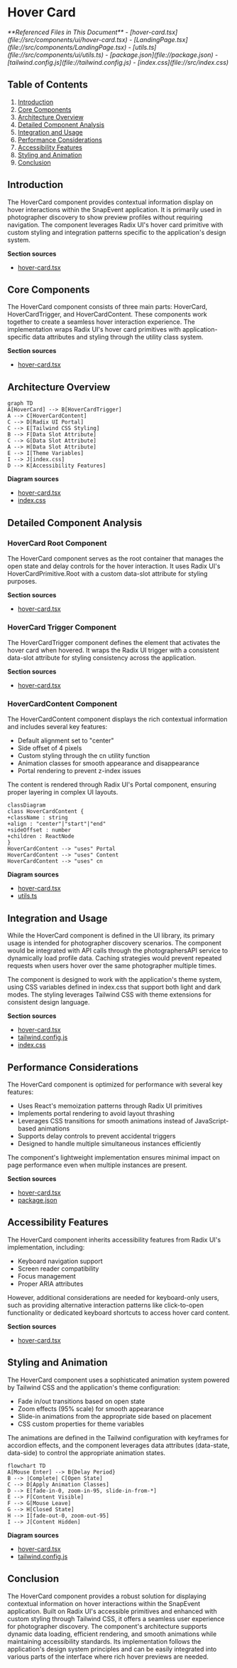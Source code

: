 # Hover Card

<cite>
**Referenced Files in This Document**   
- [hover-card.tsx](file://src/components/ui/hover-card.tsx)
- [LandingPage.tsx](file://src/components/LandingPage.tsx)
- [utils.ts](file://src/components/ui/utils.ts)
- [package.json](file://package.json)
- [tailwind.config.js](file://tailwind.config.js)
- [index.css](file://src/index.css)
</cite>

## Table of Contents
1. [Introduction](#introduction)
2. [Core Components](#core-components)
3. [Architecture Overview](#architecture-overview)
4. [Detailed Component Analysis](#detailed-component-analysis)
5. [Integration and Usage](#integration-and-usage)
6. [Performance Considerations](#performance-considerations)
7. [Accessibility Features](#accessibility-features)
8. [Styling and Animation](#styling-and-animation)
9. [Conclusion](#conclusion)

## Introduction
The HoverCard component provides contextual information display on hover interactions within the SnapEvent application. It is primarily used in photographer discovery to show preview profiles without requiring navigation. The component leverages Radix UI's hover card primitive with custom styling and integration patterns specific to the application's design system.

**Section sources**
- [hover-card.tsx](file://src/components/ui/hover-card.tsx#L1-L43)

## Core Components
The HoverCard component consists of three main parts: HoverCard, HoverCardTrigger, and HoverCardContent. These components work together to create a seamless hover interaction experience. The implementation wraps Radix UI's hover card primitives with application-specific data attributes and styling through the utility class system.

**Section sources**
- [hover-card.tsx](file://src/components/ui/hover-card.tsx#L7-L43)

## Architecture Overview
```mermaid
graph TD
A[HoverCard] --> B[HoverCardTrigger]
A --> C[HoverCardContent]
C --> D[Radix UI Portal]
C --> E[Tailwind CSS Styling]
B --> F[Data Slot Attribute]
C --> G[Data Slot Attribute]
A --> H[Data Slot Attribute]
E --> I[Theme Variables]
I --> J[index.css]
D --> K[Accessibility Features]
```

**Diagram sources**
- [hover-card.tsx](file://src/components/ui/hover-card.tsx#L7-L43)
- [index.css](file://src/index.css#L1-L59)

## Detailed Component Analysis

### HoverCard Root Component
The HoverCard component serves as the root container that manages the open state and delay controls for the hover interaction. It uses Radix UI's HoverCardPrimitive.Root with a custom data-slot attribute for styling purposes.

**Section sources**
- [hover-card.tsx](file://src/components/ui/hover-card.tsx#L7-L11)

### HoverCard Trigger Component
The HoverCardTrigger component defines the element that activates the hover card when hovered. It wraps the Radix UI trigger with a consistent data-slot attribute for styling consistency across the application.

**Section sources**
- [hover-card.tsx](file://src/components/ui/hover-card.tsx#L13-L18)

### HoverCardContent Component
The HoverCardContent component displays the rich contextual information and includes several key features:

- Default alignment set to "center"
- Side offset of 4 pixels
- Custom styling through the cn utility function
- Animation classes for smooth appearance and disappearance
- Portal rendering to prevent z-index issues

The content is rendered through Radix UI's Portal component, ensuring proper layering in complex UI layouts.

```mermaid
classDiagram
class HoverCardContent {
+className : string
+align : "center"|"start"|"end"
+sideOffset : number
+children : ReactNode
}
HoverCardContent --> "uses" Portal
HoverCardContent --> "uses" Content
HoverCardContent --> "uses" cn
```

**Diagram sources**
- [hover-card.tsx](file://src/components/ui/hover-card.tsx#L21-L39)
- [utils.ts](file://src/components/ui/utils.ts#L1-L7)

## Integration and Usage
While the HoverCard component is defined in the UI library, its primary usage is intended for photographer discovery scenarios. The component would be integrated with API calls through the photographersAPI service to dynamically load profile data. Caching strategies would prevent repeated requests when users hover over the same photographer multiple times.

The component is designed to work with the application's theme system, using CSS variables defined in index.css that support both light and dark modes. The styling leverages Tailwind CSS with theme extensions for consistent design language.

**Section sources**
- [hover-card.tsx](file://src/components/ui/hover-card.tsx#L1-L43)
- [tailwind.config.js](file://tailwind.config.js#L1-L77)
- [index.css](file://src/index.css#L1-L59)

## Performance Considerations
The HoverCard component is optimized for performance with several key features:

- Uses React's memoization patterns through Radix UI primitives
- Implements portal rendering to avoid layout thrashing
- Leverages CSS transitions for smooth animations instead of JavaScript-based animations
- Supports delay controls to prevent accidental triggers
- Designed to handle multiple simultaneous instances efficiently

The component's lightweight implementation ensures minimal impact on page performance even when multiple instances are present.

**Section sources**
- [hover-card.tsx](file://src/components/ui/hover-card.tsx#L1-L43)
- [package.json](file://package.json#L1-L94)

## Accessibility Features
The HoverCard component inherits accessibility features from Radix UI's implementation, including:

- Keyboard navigation support
- Screen reader compatibility
- Focus management
- Proper ARIA attributes

However, additional considerations are needed for keyboard-only users, such as providing alternative interaction patterns like click-to-open functionality or dedicated keyboard shortcuts to access hover card content.

**Section sources**
- [hover-card.tsx](file://src/components/ui/hover-card.tsx#L1-L43)

## Styling and Animation
The HoverCard component uses a sophisticated animation system powered by Tailwind CSS and the application's theme configuration:

- Fade in/out transitions based on open state
- Zoom effects (95% scale) for smooth appearance
- Slide-in animations from the appropriate side based on placement
- CSS custom properties for theme variables

The animations are defined in the Tailwind configuration with keyframes for accordion effects, and the component leverages data attributes (data-state, data-side) to control the appropriate animation states.

```mermaid
flowchart TD
A[Mouse Enter] --> B{Delay Period}
B --> |Complete| C[Open State]
C --> D[Apply Animation Classes]
D --> E[fade-in-0, zoom-in-95, slide-in-from-*]
E --> F[Content Visible]
F --> G[Mouse Leave]
G --> H[Closed State]
H --> I[fade-out-0, zoom-out-95]
I --> J[Content Hidden]
```

**Diagram sources**
- [hover-card.tsx](file://src/components/ui/hover-card.tsx#L28-L38)
- [tailwind.config.js](file://tailwind.config.js#L50-L77)

## Conclusion
The HoverCard component provides a robust solution for displaying contextual information on hover interactions within the SnapEvent application. Built on Radix UI's accessible primitives and enhanced with custom styling through Tailwind CSS, it offers a seamless user experience for photographer discovery. The component's architecture supports dynamic data loading, efficient rendering, and smooth animations while maintaining accessibility standards. Its implementation follows the application's design system principles and can be easily integrated into various parts of the interface where rich hover previews are needed.